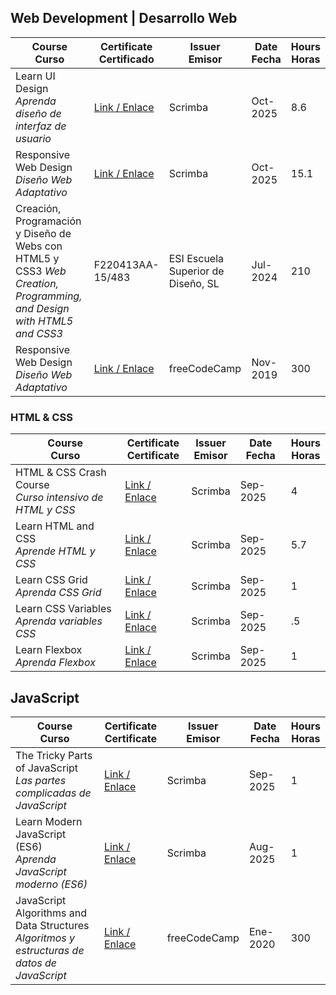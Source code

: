 ## Web Development  |  Desarrollo Web

| Course <br> Curso  | Certificate <br> Certificado  | Issuer <br> Emisor | Date <br> Fecha | Hours <br> Horas |
|-|-|-|-|-|
| Learn UI Design <br> *Aprenda diseño de interfaz de usuario*             |   [Link / Enlace](https://scrimba.com/learn-ui-design-c024;cert24zAwPPowRKVbdDvwH5r6azukx7HVbdNjZvn5)  | Scrimba |  Oct-2025   | 8.6 |
| Responsive Web Design<br>_Diseño Web Adaptativo_             |   [Link / Enlace](https://scrimba.com/learn-responsive-web-design-c029;cert24zAwPPowRKVbdDvwH5r6azv3F61xn9jBFM18)  | Scrimba |  Oct-2025   | 15.1 |
| Creación, Programación y Diseño de Webs con HTML5 y CSS3 _Web Creation, Programming, and Design with HTML5 and CSS3_| F220413AA-15/483 | ESI Escuela Superior de Diseño, SL | Jul-2024| 210 |
| Responsive Web Design<br> _Diseño Web Adaptativo_ | [Link / Enlace](https://www.freecodecamp.org/certification/candytale55/responsive-web-design)  | freeCodeCamp |  Nov-2019   | 300 |

### HTML & CSS

| Course <br> Curso  | Certificate <br> Certificate  | Issuer <br> Emisor | Date <br> Fecha | Hours <br> Horas |
|-|-|-|-|-|
| HTML & CSS Crash Course  <br> _Curso intensivo de HTML y CSS_  |[Link / Enlace](https://scrimba.com/certificate-cert2JbLs3qgBCLdDpt54a21pHaj9mfnxdwtfQ2fyN)|Scrimba|Sep-2025| 4 |
| Learn HTML and CSS <br> _Aprende HTML y CSS_ | [Link / Enlace](https://scrimba.com/certificate-cert24zAwPPowRKVbdDvwH5r6bGHDAfo3wb9zfrx8) | Scrimba | Sep-2025 | 5.7 |
| Learn CSS Grid <br> _Aprenda CSS Grid_  |[Link / Enlace](https://scrimba.com/certificate-cert2JbLs3qgBCLdDpt54a21pHaiuPUusSf6cjDQem)|Scrimba|Sep-2025| 1 |
| Learn CSS Variables <br> _Aprenda variables CSS_  |[Link / Enlace](https://scrimba.com/certificate-cert2JbLs3qgBCLdDpt54a21pHaVm7YE88K2BGMjTB)|Scrimba|Sep-2025| .5 |
|Learn Flexbox <br> _Aprenda Flexbox_ | [Link / Enlace](https://scrimba.com/certificate-cert24zAwPPowRKVbdDvwH5r6bF3JEGM5VcvecaAa)|Scrimba|Sep-2025| 1 |


## JavaScript

| Course <br> Curso  | Certificate <br> Certificate  | Issuer <br> Emisor | Date <br> Fecha | Hours <br> Horas |
|-|-|-|-|-|
|The Tricky Parts of JavaScript <br> _Las partes complicadas de JavaScript_|[Link / Enlace](https://scrimba.com/certificate-cert24zAwPPowRKVbdDvwH5r6bEYXrWAgv2qKPawz)| Scrimba |Sep-2025| 1 |
|Learn Modern JavaScript (ES6) <br> _Aprenda JavaScript moderno (ES6)_|[Link / Enlace](https://scrimba.com/certificate-cert2JbLs3qgBCLdDpt54a21pHaif1J2nFNJa4Qpb1)| Scrimba | Aug-2025 | 1 |
| JavaScript Algorithms and Data Structures <br> _Algoritmos y estructuras de datos de JavaScript_  |  [Link / Enlace](https://www.freecodecamp.org/certification/candytale55/javascript-algorithms-and-data-structures) | freeCodeCamp |   Ene-2020   | 300 |


